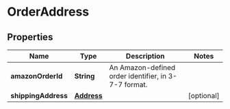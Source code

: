 # OrderAddress

## Properties
Name | Type | Description | Notes
------------ | ------------- | ------------- | -------------
**amazonOrderId** | **String** | An Amazon-defined order identifier, in 3-7-7 format. | 
**shippingAddress** | [**Address**](Address.md) |  |  [optional]
